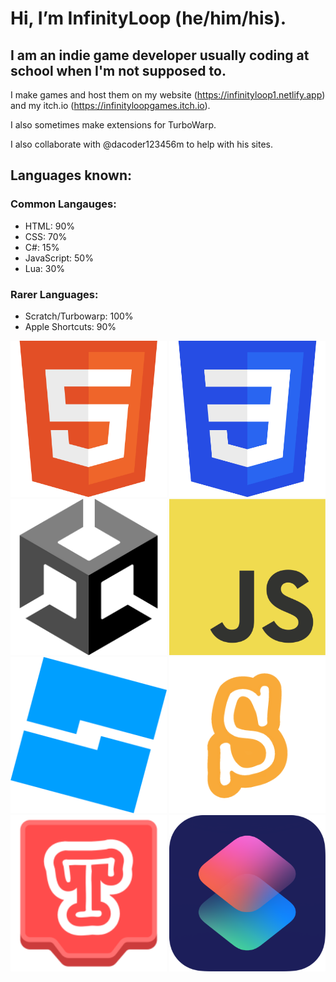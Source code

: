 # Hi, I’m InfinityLoop (he/him/his).

## I am an indie game developer usually coding at school when I'm not supposed to.

I make games and host them on my website (https://infinityloop1.netlify.app) and my itch.io (https://infinityloopgames.itch.io).

I also sometimes make extensions for TurboWarp.

I also collaborate with @dacoder123456m to help with his sites.

## Languages known:
### Common Langauges:
- HTML: 90%
- CSS: 70%
- C#: 15%
- JavaScript: 50%
- Lua: 30%
### Rarer Languages:
- Scratch/Turbowarp: 100%
- Apple Shortcuts: 90%

<div style="margin: auto;">
  <img style="width: 250px; height: 250px;" src="images/html5.png">
  <img style="width: 250px; height: 250px;" src="images/css3.png">
  <img style="width: 250px; height: 250px;" src="images/unity.png">
  <img style="width: 250px; height: 250px;" src="images/js.png">
  <img style="width: 250px; height: 250px;" src="images/roblox.png">
  <img style="width: 250px; height: 250px;" src="images/scratch.png">
  <img style="width: 250px; height: 250px;" src="images/turbowarp.png">
  <img style="width: 250px; height: 250px;" src="images/shortcuts.png">
</div>
<!---
InfinityLoopGames/InfinityLoopGames is a ✨ special ✨ repository because its `README.md` (this file) appears on your GitHub profile.
You can click the Preview link to take a look at your changes.
--->
